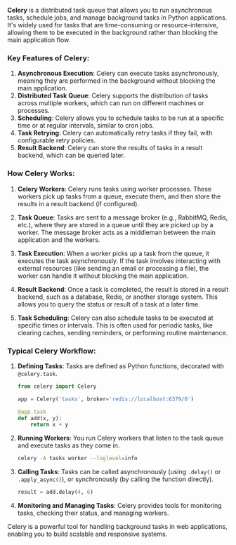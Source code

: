 **Celery** is a distributed task queue that allows you to run asynchronous tasks, schedule jobs, and manage background tasks in Python applications. It's widely used for tasks that are time-consuming or resource-intensive, allowing them to be executed in the background rather than blocking the main application flow.

### Key Features of Celery:
1. **Asynchronous Execution**: Celery can execute tasks asynchronously, meaning they are performed in the background without blocking the main application.
2. **Distributed Task Queue**: Celery supports the distribution of tasks across multiple workers, which can run on different machines or processes.
3. **Scheduling**: Celery allows you to schedule tasks to be run at a specific time or at regular intervals, similar to cron jobs.
4. **Task Retrying**: Celery can automatically retry tasks if they fail, with configurable retry policies.
5. **Result Backend**: Celery can store the results of tasks in a result backend, which can be queried later.

### How Celery Works:
1. **Celery Workers**: Celery runs tasks using worker processes. These workers pick up tasks from a queue, execute them, and then store the results in a result backend (if configured).

2. **Task Queue**: Tasks are sent to a message broker (e.g., RabbitMQ, Redis, etc.), where they are stored in a queue until they are picked up by a worker. The message broker acts as a middleman between the main application and the workers.

3. **Task Execution**: When a worker picks up a task from the queue, it executes the task asynchronously. If the task involves interacting with external resources (like sending an email or processing a file), the worker can handle it without blocking the main application.

4. **Result Backend**: Once a task is completed, the result is stored in a result backend, such as a database, Redis, or another storage system. This allows you to query the status or result of a task at a later time.

5. **Task Scheduling**: Celery can also schedule tasks to be executed at specific times or intervals. This is often used for periodic tasks, like clearing caches, sending reminders, or performing routine maintenance.

### Typical Celery Workflow:
1. **Defining Tasks**: Tasks are defined as Python functions, decorated with `@celery.task`.
   
   ```python
   from celery import Celery

   app = Celery('tasks', broker='redis://localhost:6379/0')

   @app.task
   def add(x, y):
       return x + y
   ```

2. **Running Workers**: You run Celery workers that listen to the task queue and execute tasks as they come in.

   ```bash
   celery -A tasks worker --loglevel=info
   ```

3. **Calling Tasks**: Tasks can be called asynchronously (using `.delay()` or `.apply_async()`), or synchronously (by calling the function directly).

   ```python
   result = add.delay(4, 6)
   ```

4. **Monitoring and Managing Tasks**: Celery provides tools for monitoring tasks, checking their status, and managing workers.

Celery is a powerful tool for handling background tasks in web applications, enabling you to build scalable and responsive systems.